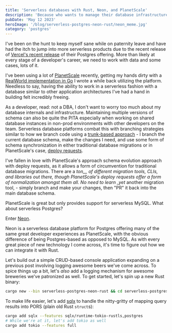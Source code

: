 ```yaml
---
title: 'Serverless databases with Rust, Neon, and PlanetScale'
description: 'Because who wants to manage their database infrastructure in 2023?'
pubDate: 'May 12 2023'
heroImage: '/blog/serverless-postgres-neon-rust/neon_meme.jpg'
category: 'postgres'
---
```


I've been on the hunt to keep myself sane while on paternity leave and have had
the itch to jump into more serverless products due to the recent release of
[Vercel's recent release](https://vercel.com/changelog/vercel-postgres) of their
Postgres offering. More than likely at every stage of a developer's career, we
need to work with data and some cases, lots of it.

I've been using a lot of [PlanetScale](https://planetscale.com/) recently,
getting my hands dirty with a [RealWorld implementation in Go](https://github.com/JoeyMckenzie/realworld-go-kit)
I wrote a while back utilizing the platform. Needless to say, having the ability
to work in a serverless fashion with a database similar to
other application architectures I've had a hand in building felt incredibly freeing.

As a developer, read: not a DBA, I don't want to worry too much about my database
internals and infrastructure. Maintaining multiple versions of schema can also be
quite the PITA especially when working on shared database instances in non-prod
environments with other developers on the team. Serverless database platforms
combat this with branching strategies similar to how we branch code using a
[trunk-based approach](https://trunkbaseddevelopment.com/) - I branch the
current database schema, make the changes I need, and use some form of
schema synchronization in either traditional database migrations or in
PlanetScale's case, [deploy requests](https://planetscale.com/docs/concepts/deploy-requests).

I've fallen in love with PlanetScale's approach schema evolution approach with
deploy requests, as it allows a form of circumvention for traditional database
migrations. There are a _ton\_\_ of different migration tools, CLIs, and libraries
out there, though PlanetScale's deploy requests offer a form of normalization
amongst them all. No need to learn \_yet_ another migration tool, - simply branch
and make your changes, then "PR" it back into the main database schema.

PlanetScale is great but only provides support for serverless MySQL. What about
serverless Postgres?

Enter [Neon](https://neon.tech/).

Neon is a serverless database platform for Postgres offering many of the same
great developer experiences as PlanetScale, with the obvious difference of
being Postgres-based as opposed to MySQL. As with every great piece of new
technology I come across, it's time to figure out how we can integrate it with Rust.

Let's build out a simple CRUD-based console application expanding on a previous
post involving logging awesome beers we've come across. To spice things up a bit,
let's _also_ add a logging mechanism for awesome breweries we've patronized as well.
To get started, let's spin up a new Rust binary:

```bash
cargo new --bin serverless-postgres-neon-rust && cd serverless-postgres-neon-rust
```

To make life easier, let's add [sqlx](https://github.com/launchbadge/sqlx) to handle
the nitty-gritty of mapping query results into PORS (plain old Rust `struct`s):

```bash
cargo add sqlx --features sqlx/runtime-tokio-rustls,postgres
# While we're at it, let's add tokio as well
cargo add tokio --features full
```
